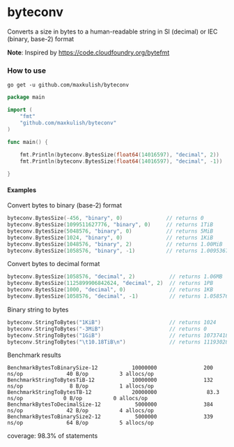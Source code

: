 # byteconv
Converts a size in bytes to a human-readable string in SI (decimal) or IEC (binary, base-2) format

**Note**: Inspired by https://code.cloudfoundry.org/bytefmt

### How to use
```shell script
go get -u github.com/maxkulish/byteconv
```
```go
package main

import (
	"fmt"
	"github.com/maxkulish/byteconv"
)

func main() {
   
    fmt.Println(byteconv.BytesSize(float64(14016597), "decimal", 2)) 		// 14.02MB
    fmt.Println(byteconv.BytesSize(float64(14016597), "decimal", -1)) 		// 14.016597MB

}

```


#### Examples
Convert bytes to binary (base-2) format
```go
byteconv.BytesSize(-456, "binary", 0)              // returns 0
byteconv.BytesSize(1099511627776, "binary", 0)     // returns 1TiB
byteconv.BytesSize(5048576, "binary", 0)           // returns 5MiB
byteconv.BytesSize(1024, "binary", 0)              // returns 1KiB
byteconv.BytesSize(1048576, "binary", 2)           // returns 1.00MiB
byteconv.BytesSize(1058576, "binary", -1)          // returns 1.0095367431640625MiB
```

Convert bytes to decimal format
```go
byteconv.BytesSize(1058576, "decimal", 2)           // returns 1.06MB
byteconv.BytesSize(1125899906842624, "decimal", 2)  // returns 1PB
byteconv.BytesSize(1000, "decimal", 0)              // returns 1KB
byteconv.BytesSize(1058576, "decimal", -1)          // returns 1.058576MB
```

Binary string to bytes
```go
byteconv.StringToBytes("1KiB")                      // returns 1024
byteconv.StringToBytes("-3MiB")                     // returns 0
byteconv.StringToBytes("1GiB")                      // returns 1073741824
byteconv.StringToBytes("\t10.18TiB\n")              // returns 11193028370759.679688
```


Benchmark results
```shell script
BenchmarkBytesToBinarySize-12           10000000               200 ns/op              40 B/op          3 allocs/op
BenchmarkStringToBytesTiB-12            10000000               132 ns/op               8 B/op          1 allocs/op
BenchmarkStringToBytesTB-12             20000000                83.3 ns/op             0 B/op          0 allocs/op
BenchmarkBytesToDecimalSize-12           5000000               384 ns/op              42 B/op          4 allocs/op
BenchmarkBytesToBinarySize2-12           5000000               339 ns/op              64 B/op          5 allocs/op
```

coverage: 98.3% of statements